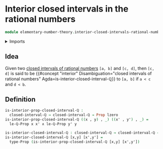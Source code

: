 # Interior closed intervals in the rational numbers

```agda
module elementary-number-theory.interior-closed-intervals-rational-numbers where
```

<details><summary>Imports</summary>

```agda
open import elementary-number-theory.closed-intervals-rational-numbers
open import elementary-number-theory.strict-inequality-rational-numbers

open import foundation.conjunction
open import foundation.dependent-pair-types
open import foundation.propositions
open import foundation.universe-levels
```

</details>

## Idea

Given two
[closed intervals of rational numbers](elementary-number-theory.closed-intervals-rational-numbers.md)
`[a, b]` and `[c, d]`, then `[c, d]` is said to be
{{#concept "interior" Disambiguation="closed intervals of rational numbers" Agda=is-interior-closed-interval-ℚ}}
to `[a, b]` if `a < c` and `d < b`.

## Definition

```agda
is-interior-prop-closed-interval-ℚ :
  closed-interval-ℚ → closed-interval-ℚ → Prop lzero
is-interior-prop-closed-interval-ℚ ((x , y) , _) ((x' , y') , _) =
  le-ℚ-Prop x x' ∧ le-ℚ-Prop y' y

is-interior-closed-interval-ℚ : closed-interval-ℚ → closed-interval-ℚ → UU lzero
is-interior-closed-interval-ℚ [x,y] [x',y'] =
  type-Prop (is-interior-prop-closed-interval-ℚ [x,y] [x',y'])
```
